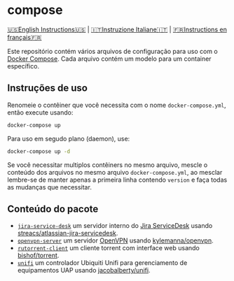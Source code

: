 # compose

[🇺🇸English Instructions🇺🇸](README.md) | [🇮🇹Instruzione Italiane🇮🇹](LEGGIMI.md) | [🇫🇷Instructions en français🇫🇷](LISEZ-MOI.md)

Este repositório contém vários arquivos de configuração para uso com o [Docker Compose]. Cada arquivo contém um modelo para um container específico.

## Instruções de uso

Renomeie o contêiner que você necessita com o nome `docker-compose.yml`, então execute usando:

```bash
docker-compose up
```

Para uso em segudo plano (daemon), use:

```bash
docker-compose up -d
```

Se você necessitar multiplos contêiners no mesmo arquivo, mescle o conteúdo dos arquivos no mesmo arquivo `docker-compose.yml`, ao mesclar lembre-se de manter apenas a primeira linha contendo `version` e faça todas as mudanças que necessitar.

## Conteúdo do pacote

* [`jira-service-desk`](jira-service-desk/docker-compose.yml) um servidor interno do [Jira ServiceDesk] usando [streacs/atlassian-jira-servicedesk].
* [`openvpn-server`](openvpn-server/docker-compose.yml) um servidor [OpenVPN] usando [kylemanna/openvpn].
* [`rutorrent-client`](rutorrent-client/docker-compose.yml) um cliente torrent com interface web usando [bishof/torrent].
* [`unifi`](unifi/docker-compose.yml) um controlador Ubiquiti Unifi para gerenciamento de equipamentos UAP usando [jacobalberty/unifi].

[Docker Compose]: https://docs.docker.com/compose/
[Jira ServiceDesk]: https://www.atlassian.com/br/software/jira/service-desk
[OpenVPN]: https://openvpn.net/
[bishof/torrent]: https://hub.docker.com/r/bishof/torrent
[jacobalberty/unifi]: https://hub.docker.com/r/jacobalberty/unifi
[kylemanna/openvpn]: https://hub.docker.com/r/kylemanna/openvpn
[streacs/atlassian-jira-servicedesk]: https://hub.docker.com/r/streacs/atlassian-jira-servicedesk
